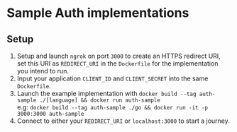 # Sample Auth implementations 

## Setup
1. Setup and launch `ngrok` on port `3000` to create an HTTPS redirect URI, set this URI as `REDIRECT_URI` in the `Dockerfile` for the implementation you intend to run.
1. Input your application `CLIENT_ID` and `CLIENT_SECRET` into the same `Dockerfile`.
1. Launch the example implementation with `docker build --tag auth-sample ./[language] && docker run auth-sample`  
e.g: `docker build --tag auth-sample ./go && docker run -it -p 3000:3000 auth-sample`
1. Connect to either your `REDIRECT_URI` or `localhost:3000` to start a journey.
